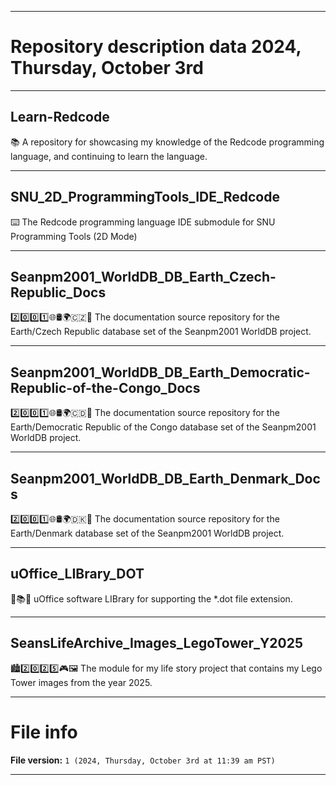 
***

# Repository description data 2024, Thursday, October 3rd

---

## Learn-Redcode

📚️ A repository for showcasing my knowledge of the Redcode programming language, and continuing to learn the language. 

---

## SNU_2D_ProgrammingTools_IDE_Redcode

⌨️ The Redcode programming language IDE submodule for SNU Programming Tools (2D Mode)

---

## Seanpm2001_WorldDB_DB_Earth_Czech-Republic_Docs

2️⃣️0️⃣️0️⃣️1️⃣️🌐️🛢️🌍️🇨🇿️📖️ The documentation source repository for the Earth/Czech Republic database set of the Seanpm2001 WorldDB project. 

---

## Seanpm2001_WorldDB_DB_Earth_Democratic-Republic-of-the-Congo_Docs

2️⃣️0️⃣️0️⃣️1️⃣️🌐️🛢️🌍️🇨🇩️📖️ The documentation source repository for the Earth/Democratic Republic of the Congo database set of the Seanpm2001 WorldDB project. 

---

## Seanpm2001_WorldDB_DB_Earth_Denmark_Docs

2️⃣️0️⃣️0️⃣️1️⃣️🌐️🛢️🌍️🇩🇰️📖️ The documentation source repository for the Earth/Denmark database set of the Seanpm2001 WorldDB project. 

---

## uOffice_LIBrary_DOT

📙️📚️💾️ uOffice software LIBrary for supporting the *.dot file extension.

---

## SeansLifeArchive_Images_LegoTower_Y2025

🏙️2️⃣️0️⃣️2️⃣️5️⃣️🎮️🖼️ The module for my life story project that contains my Lego Tower images from the year 2025.

***

# File info

**File version:** `1 (2024, Thursday, October 3rd at 11:39 am PST)`

***

